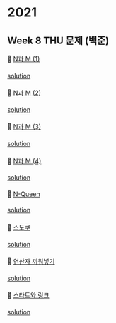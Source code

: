 # 2021
## Week 8 THU 문제 (백준)

👀 [N과 M (1)](https://www.acmicpc.net/problem/15649)

#### 

[solution]()

####

👀 [N과 M (2)](https://www.acmicpc.net/problem/15650)

#### 

[solution]()

####

👀 [N과 M (3)](https://www.acmicpc.net/problem/15651)
#### 

[solution]()

#### 

👀 [N과 M (4)](https://www.acmicpc.net/problem/15652)
#### 

[solution]()

#### 

👀 [N-Queen](https://www.acmicpc.net/problem/9663)
#### 

[solution]()

#### 

👀 [스도쿠](https://www.acmicpc.net/problem/2580)
#### 

[solution]()

#### 

👀 [연산자 끼워넣기](https://www.acmicpc.net/problem/14888)
#### 

[solution]()

#### 

👀 [스타트와 링크](https://www.acmicpc.net/problem/14889)
#### 

[solution]()

#### 
